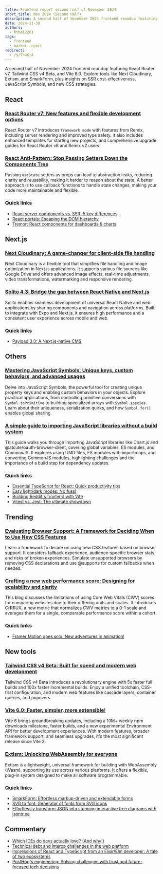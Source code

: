 ```yaml
---
title: Frontend report second half of November 2024
short_title: Nov 2024 (Second Half)
description: A second half of November 2024 frontend roundup featuring React Router v7, Tailwind CSS v4 Beta, and Vite 6.0. Explore tools like Next Cloudinary, Extism, and SmarkForm, plus JavaScript Symbols, and new CSS strategies.
date: 2024-11-30
authors:
  - hthai2201
tags:
  - frontend
  - market-report
redirect:
  - /s/Th4KrA
---
```


A second half of November 2024 frontend roundup featuring React Router v7, Tailwind CSS v4 Beta, and Vite 6.0. Explore tools like Next Cloudinary, Extism, and SmarkForm, plus insights on SSR cost-effectiveness, JavaScript Symbols, and new CSS strategies.

## React

### [React Router v7: New features and flexible development options](https://remix.run/blog/react-router-v7)

React Router v7 introduces `framework mode` with features from Remix, including server rendering and improved type safety. It also includes enhanced templates for starting new projects, and comprehensive upgrade guides for React Router v6 and Remix v2 users.

### [React Anti-Pattern: Stop Passing Setters Down the Components Tree](https://matanbobi.dev/posts/stop-passing-setter-functions-to-components)

Passing `useState` setters as props can lead to abstraction leaks, reducing clarity and reusability, making it harder to reason about the state. A better approach is to use callback functions to handle state changes, making your code more maintainable and flexible.

### Quick links

- [React server components vs. SSR: 5 key differences](https://www.tymzap.com/blog/5-differences-between-react-server-components-and-server-side-rendering)
- [React portals: Escaping the DOM hierarchy](https://techhub.iodigital.com/articles/what-are-react-portals)
- [Tremor: React components for dashboards & charts](https://tremor.so/)

## Next.js

### [Next Cloudinary: A game-changer for client-side file handling](https://robiul.dev/next-cloudinary-a-game-changer-for-client-side-file-handling)

Next Cloudinary is a flexible tool that simplifies file handling and image optimization in Next.js applications. It supports various file sources like Google Drive and offers advanced image effects, real-time adjustments, video transformations, watermarking and responsive rendering.

### [Solito 4.3: Bridge the gap between React Native and Next.js](https://solito.dev)

Solito enables seamless development of universal React Native and web applications by sharing components and navigation across platforms. Built to integrate with Expo and Next.js, it ensures high performance and a consistent user experience across mobile and web.

### Quick links

- [Payload 3.0: A Next.js-native CMS](https://payloadcms.com/blog/payload-30-the-first-cms-that-installs-directly-into-any-nextjs-app)

## Others

### [Mastering JavaScript Symbols: Unique keys, custom behaviors, and advanced usages](https://www.trevorlasn.com/blog/symbols-in-javascript)

Delve into JavaScript Symbols, the powerful tool for creating unique property keys and enabling custom behaviors in your objects. Explore practical applications, from controlling primitive conversions with `Symbol.toPrimitive` to building specialized arrays with `Symbol.species`. Learn about their uniqueness, serialization quirks, and how `Symbol.for()` enables global sharing.

### [A simple guide to importing JavaScript libraries without a build system](https://jvns.ca/blog/2024/11/18/how-to-import-a-javascript-library/)

This guide walks you through importing JavaScript libraries like Chart.js and @atcute/oauth-browser-client, covering global variables, ES modules, and CommonJS. It explores using UMD files, ES modules with importmaps, and converting CommonJS modules, highlighting challenges and the importance of a build step for dependency updates.

### Quick links

- [Essential TypeScript for React: Quick productivity tips](https://www.jacobparis.com/content/react-ts)
- [Easy light/dark modes: No fuss!](https://frontendmasters.com/blog/no-fuss-light-dark-modes/)
- [Building Reddit's frontend with Vite](https://www.reddit.com/r/RedditEng/comments/1dhztk8/building_reddits_frontend_with_vite/)
- [Vitest vs. Jest: The ultimate showdown](https://www.speakeasy.com/post/vitest-vs-jest)

## Trending

### [Evaluating Browser Support: A Framework for Deciding When to Use New CSS Features](https://www.joshwcomeau.com/css/browser-support)

Learn a framework to decide on using new CSS features based on browser support. It considers fallback experience, audience-specific browser stats, and risks of broken experiences. Simulate unsupported browsers by removing CSS declarations and use @supports for custom fallbacks when needed.

### [Crafting a new web performance score: Designing for scalability and clarity](https://csswizardry.com/2024/11/designing-and-evolving-a-new-performance-score/?utm_source=tldrwebdev)

This blog discusses the limitations of using Core Web Vitals (CWV) scores for comparing websites due to their differing units and scales. It introduces CrRRUX, a new metric that normalizes CWV metrics to a 0-1 scale and averages them for a single, comparable performance score within a cohort.

### Quick links

- [Framer Motion goes solo: New adventures in animation!](https://motion.dev/)

## New tools

### [Tailwind CSS v4 Beta: Built for speed and modern web development](https://tailwindcss.com/blog/tailwindcss-v4-beta)

Tailwind CSS v4 Beta introduces a revolutionary engine with 5x faster full builds and 100x faster incremental builds. Enjoy a unified toolchain, CSS-first configuration, and modern web features like cascade layers, container queries, and popovers.

### [Vite 6.0: Faster, simpler, more extensible!](https://vitejs.dev/blog/announcing-vite6/)

Vite 6 brings groundbreaking updates, including a 10M+ weekly npm downloads milestone, faster builds, and a new experimental Environment API for better development experiences. With modern features, broader framework support, and seamless upgrades, it's the most significant release since Vite 2.

### [Extism: Unlocking WebAssembly for everyone](https://extism.org/)

Extism is a lightweight, universal framework for building with WebAssembly (Wasm), supporting its use across various platforms. It offers a flexible, plug-in system designed to make all software programmable.

### Quick links

- [SmarkForm: Effortless markup-driven and extendable forms](https://smarkform.bitifet.net/)
- [SVG to font: Generator of fonts from SVG icons](https://wangchujiang.com/svgtofont/)
- [Effortlessly transform JSON into stunning interactive tree diagrams with jsontr.ee](https://github.com/xzitlou/jsontr.ee)

## Commentary

- [Which IDEs do devs actually love? (And why!)](https://substack.com/redirect/cd81c4f0-4acd-4366-b3d4-896fe33c2d65)
- [Technical debt and interop challenges in the web platform](https://bkardell.com/blog/debt.html)
- [Impressions of React and TypeScript from an Elixir/Elm developer: A tale of two ecosystems](https://korban.net/posts/elm/2024-11-16-typescript-react-impressions/)
- [PostHog's engineering: Solving challenges with trust and future-focused tech decisions](https://dub.link/bytes-nov25)
